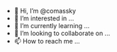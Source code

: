 - 👋 Hi, I’m @comassky
- 👀 I’m interested in ...
- 🌱 I’m currently learning ...
- 💞️ I’m looking to collaborate on ...
- 📫 How to reach me ...

<!---
comassky/comassky is a ✨ special ✨ repository because its `README.md` (this file) appears on your GitHub profile.
You can click the Preview link to take a look at your changes.
--->
